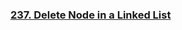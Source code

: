 ### [237. Delete Node in a Linked List](https://leetcode.com/problems/delete-node-in-a-linked-list/)
